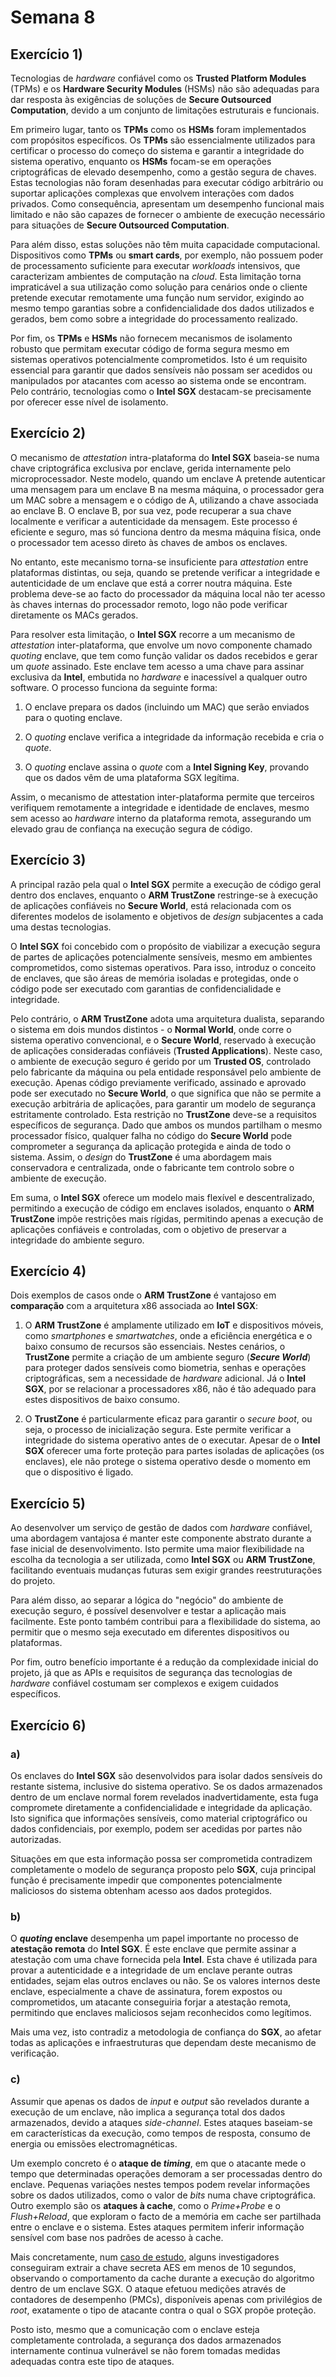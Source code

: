 # Semana 8

## Exercício 1)

Tecnologias de *hardware* confiável como os **Trusted Platform Modules** (TPMs) e os **Hardware Security Modules** (HSMs) não são adequadas para dar resposta às exigências de soluções de **Secure Outsourced Computation**, devido a um conjunto de limitações estruturais e funcionais.

Em primeiro lugar, tanto os **TPMs** como os **HSMs** foram implementados com propósitos específicos. Os **TPMs** são essencialmente utilizados para certificar o processo do começo do sistema e garantir a integridade do sistema operativo, enquanto os **HSMs** focam-se em operações criptográficas de elevado desempenho, como a gestão segura de chaves. Estas tecnologias não foram desenhadas para executar código arbitrário ou suportar aplicações complexas que envolvem interações com dados privados. Como consequência, apresentam um desempenho funcional mais limitado e não são capazes de fornecer o ambiente de execução necessário para situações de **Secure Outsourced Computation**.

Para além disso, estas soluções não têm muita capacidade computacional. Dispositivos como **TPMs** ou **smart cards**, por exemplo, não possuem poder de processamento suficiente para executar *workloads* intensivos, que caracterizam ambientes de computação na *cloud*. Esta limitação torna impraticável a sua utilização como solução para cenários onde o cliente pretende executar remotamente uma função num servidor, exigindo ao mesmo tempo garantias sobre a confidencialidade dos dados utilizados e gerados, bem como sobre a integridade do processamento realizado.

Por fim, os **TPMs** e **HSMs** não fornecem mecanismos de isolamento robusto que permitam executar código de forma segura mesmo em sistemas operativos potencialmente comprometidos. Isto é um requisito essencial para garantir que dados sensíveis não possam ser acedidos ou manipulados por atacantes com acesso ao sistema onde se encontram. Pelo contrário, tecnologias como o **Intel SGX** destacam-se precisamente por oferecer esse nível de isolamento.


## Exercício 2)

O mecanismo de *attestation* intra-plataforma do **Intel SGX** baseia-se numa chave criptográfica exclusiva por enclave, gerida internamente pelo microprocessador. Neste modelo, quando um enclave A pretende autenticar uma mensagem para um enclave B na mesma máquina, o processador gera um MAC sobre a mensagem e o código de A, utilizando a chave associada ao enclave B. O enclave B, por sua vez, pode recuperar a sua chave localmente e verificar a autenticidade da mensagem. Este processo é eficiente e seguro, mas só funciona dentro da mesma máquina física, onde o processador tem acesso direto às chaves de ambos os enclaves.

No entanto, este mecanismo torna-se insuficiente para *attestation* entre plataformas distintas, ou seja, quando se pretende verificar a integridade e autenticidade de um enclave que está a correr noutra máquina. Este problema deve-se ao facto do processador da máquina local não ter acesso às chaves internas do processador remoto, logo não pode verificar diretamente os MACs gerados.

Para resolver esta limitação, o **Intel SGX** recorre a um mecanismo de *attestation* inter-plataforma, que envolve um novo componente chamado *quoting* enclave, que tem como função validar os dados recebidos e gerar um *quote* assinado. Este enclave tem acesso a uma chave para assinar exclusiva da **Intel**, embutida no *hardware* e inacessível a qualquer outro software. O processo funciona da seguinte forma:

1. O enclave prepara os dados (incluindo um MAC) que serão enviados para o quoting enclave.

2. O *quoting* enclave verifica a integridade da informação recebida e cria o *quote*.

3. O *quoting* enclave assina o *quote* com a **Intel Signing Key**, provando que os dados vêm de uma plataforma SGX legítima.

Assim, o mecanismo de attestation inter-plataforma permite que terceiros verifiquem remotamente a integridade e identidade de enclaves, mesmo sem acesso ao *hardware* interno da plataforma remota, assegurando um elevado grau de confiança na execução segura de código.

## Exercício 3)

A principal razão pela qual o **Intel SGX** permite a execução de código geral dentro dos enclaves, enquanto o **ARM TrustZone** restringe-se à execução de aplicações confiáveis no **Secure World**, está relacionada com os diferentes modelos de isolamento e objetivos de *design* subjacentes a cada uma destas tecnologias.

O **Intel SGX** foi concebido com o propósito de viabilizar a execução segura de partes de aplicações potencialmente sensíveis, mesmo em ambientes comprometidos, como sistemas operativos. Para isso, introduz o conceito de enclaves, que são áreas de memória isoladas e protegidas, onde o código pode ser executado com garantias de confidencialidade e integridade.

Pelo contrário, o **ARM TrustZone** adota uma arquitetura dualista, separando o sistema em dois mundos distintos - o **Normal World**, onde corre o sistema operativo convencional, e o **Secure World**, reservado à execução de aplicações consideradas confiáveis (**Trusted Applications**). Neste caso, o ambiente de execução seguro é gerido por um **Trusted OS**, controlado pelo fabricante da máquina ou pela entidade responsável pelo ambiente de execução. Apenas código previamente verificado, assinado e aprovado pode ser executado no **Secure World**, o que significa que não se permite a execução arbitrária de aplicações, para garantir um modelo de segurança estritamente controlado. Esta restrição no **TrustZone** deve-se a requisitos específicos de segurança. Dado que ambos os mundos partilham o mesmo processador físico, qualquer falha no código do **Secure World** pode comprometer a segurança da aplicação protegida e ainda de todo o sistema. Assim, o *design* do **TrustZone** é uma abordagem mais conservadora e centralizada, onde o fabricante tem controlo sobre o ambiente de execução.

Em suma, o **Intel SGX** oferece um modelo mais flexível e descentralizado, permitindo a execução de código em enclaves isolados, enquanto o **ARM TrustZone** impõe restrições mais rígidas, permitindo apenas a execução de aplicações confiáveis e controladas, com o objetivo de preservar a integridade do ambiente seguro.

## Exercício 4)

Dois exemplos de casos onde o **ARM TrustZone** é vantajoso em **comparação** com a arquitetura x86 associada ao **Intel SGX**:

1. O **ARM TrustZone** é amplamente utilizado em **IoT** e dispositivos móveis, como *smartphones* e *smartwatches*, onde a eficiência energética e o baixo consumo de recursos são essenciais. Nestes cenários, o **TrustZone** permite a criação de um ambiente seguro (***Secure World***) para proteger dados sensíveis como biometria, senhas e operações criptográficas, sem a necessidade de *hardware* adicional. Já o **Intel SGX**, por se relacionar a processadores x86, não é tão adequado para estes dispositivos de baixo consumo. 

2. O **TrustZone** é particularmente eficaz para garantir o *secure boot*, ou seja, o processo de inicialização segura. Este permite verificar a integridade do sistema operativo antes de o  executar. Apesar de o **Intel SGX** oferecer uma forte proteção para partes isoladas de aplicações (os enclaves), ele não protege o sistema operativo desde o momento em que o dispositivo é ligado.

## Exercício 5)

Ao desenvolver um serviço de gestão de dados com *hardware* confiável, uma abordagem vantajosa é manter este componente abstrato durante a fase inicial de desenvolvimento. Isto permite uma maior flexibilidade na escolha da tecnologia a ser utilizada, como **Intel SGX** ou **ARM TrustZone**, facilitando eventuais mudanças futuras sem exigir grandes reestruturações do projeto. 

Para além disso, ao separar a lógica do "negócio" do ambiente de execução seguro, é possível desenvolver e testar a aplicação mais facilmente. Este ponto também contribui para a flexibilidade do sistema, ao permitir que o mesmo seja executado em diferentes dispositivos ou plataformas. 

Por fim, outro benefício importante é a redução da complexidade inicial do projeto, já que as APIs e requisitos de segurança das tecnologias de *hardware* confiável costumam ser complexos e exigem cuidados específicos. 

## Exercício 6)

### a)

Os enclaves do **Intel SGX** são desenvolvidos para isolar dados sensíveis do restante sistema, inclusive do sistema operativo. Se os dados armazenados dentro de um enclave normal forem revelados inadvertidamente, esta fuga compromete diretamente a confidencialidade e integridade da aplicação. Isto significa que informações sensíveis, como material criptográfico ou dados confidenciais, por exemplo, podem ser acedidas por partes não autorizadas. 

Situações em que esta informação possa ser comprometida contradizem completamente o modelo de segurança proposto pelo **SGX**, cuja principal função é precisamente impedir que componentes potencialmente maliciosos do sistema obtenham acesso aos dados protegidos. 

### b)

O ***quoting* enclave** desempenha um papel importante no processo de **atestação remota** do **Intel SGX**. É este enclave que permite assinar a atestação com uma chave fornecida pela **Intel**. Esta chave é utilizada para provar a autenticidade e a integridade de um enclave perante outras entidades, sejam elas outros enclaves ou não. Se os valores internos deste enclave, especialmente a chave de assinatura, forem expostos ou comprometidos, um atacante conseguiria forjar a atestação remota, permitindo que enclaves maliciosos sejam reconhecidos como legítimos. 

Mais uma vez, isto contradiz a metodologia de confiança do **SGX**, ao afetar todas as aplicações e infraestruturas que dependam deste mecanismo de verificação. 

### c)

Assumir que apenas os dados de *input* e *output* são revelados durante a execução de um enclave, não implica a segurança total dos dados armazenados, devido a ataques *side-channel*. Estes ataques baseiam-se em características da execução, como tempos de resposta, consumo de energia ou emissões electromagnéticas.

Um exemplo concreto é o **ataque de *timing***, em que o atacante mede o tempo que determinadas operações demoram a ser processadas dentro do enclave. Pequenas variações nestes tempos podem revelar informações sobre os dados utilizados, como o valor de *bits* numa chave criptográfica. Outro exemplo são os **ataques à cache**, como o *Prime+Probe* e o *Flush+Reload*, que exploram o facto de a memória em cache ser partilhada entre o enclave e o sistema. Estes ataques permitem inferir informação sensível com base nos padrões de acesso à cache. 

Mais concretamente, num [caso de estudo](https://dl.acm.org/doi/10.1145/3065913.3065915), alguns investigadores conseguiram extrair a chave secreta AES em menos de 10 segundos, observando o comportamento da cache durante a execução do algoritmo dentro de um enclave SGX. O ataque efetuou medições através de contadores de desempenho (PMCs), disponíveis apenas com privilégios de *root*, exatamente o tipo de atacante contra o qual o SGX propõe proteção. 

Posto isto, mesmo que a comunicação com o enclave esteja completamente controlada, a segurança dos dados armazenados internamente continua vulnerável se não forem tomadas medidas adequadas contra este tipo de ataques. 